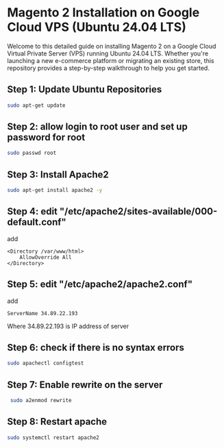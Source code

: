 # Magento 2 Installation on Google Cloud VPS (Ubuntu 24.04 LTS)

Welcome to this detailed guide on installing Magento 2 on a Google Cloud Virtual Private Server (VPS) running Ubuntu 24.04 LTS. Whether you're launching a new e-commerce platform or migrating an existing store, this repository provides a step-by-step walkthrough to help you get started.

## Step 1: Update Ubuntu Repositories

```bash
sudo apt-get update
```
## Step 2: allow login to root user and set up password for root

```bash
sudo passwd root
```

## Step 3: Install Apache2
```bash
sudo apt-get install apache2 -y
```

## Step 4: edit "/etc/apache2/sites-available/000-default.conf"

add
```
<Directory /var/www/html>
    AllowOverride All
</Directory>
```

## Step 5: edit "/etc/apache2/apache2.conf"

add
```
ServerName 34.89.22.193
```

Where 34.89.22.193 is IP address of server

## Step 6: check if there is no syntax errors

```bash
sudo apachectl configtest
```

## Step 7: Enable rewrite on the server
```bash
 sudo a2enmod rewrite
```

## Step 8: Restart apache
```bash
sudo systemctl restart apache2
```


